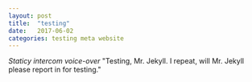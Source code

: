 ```yaml
---
layout: post
title:  "testing"
date:   2017-06-02
categories: testing meta website
---
```

*Staticy intercom voice-over*
"Testing, Mr. Jekyll. I repeat, will Mr. Jekyll please report in for testing."
